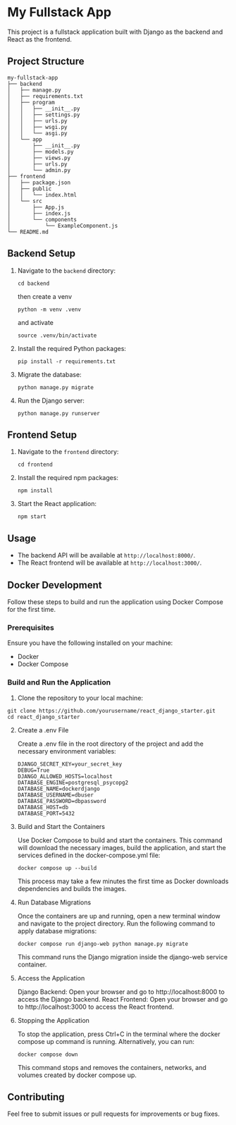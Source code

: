 # My Fullstack App

This project is a fullstack application built with Django as the backend and React as the frontend.

## Project Structure

```
my-fullstack-app
├── backend
│   ├── manage.py
│   ├── requirements.txt
│   ├── program
│   │   ├── __init__.py
│   │   ├── settings.py
│   │   ├── urls.py
│   │   ├── wsgi.py
│   │   └── asgi.py
│   └── app
│       ├── __init__.py
│       ├── models.py
│       ├── views.py
│       ├── urls.py
│       └── admin.py
├── frontend
│   ├── package.json
│   ├── public
│   │   └── index.html
│   └── src
│       ├── App.js
│       ├── index.js
│       └── components
│           └── ExampleComponent.js
└── README.md
```

## Backend Setup

1. Navigate to the `backend` directory:
   ```
   cd backend
   ```

   then create a venv
   ```
   python -m venv .venv
   ```
   and activate
   ```
   source .venv/bin/activate
   ```

2. Install the required Python packages:
   ```
   pip install -r requirements.txt
   ```

3. Migrate the database:
   ```
   python manage.py migrate
   ```

3. Run the Django server:
   ```
   python manage.py runserver
   ```

## Frontend Setup

1. Navigate to the `frontend` directory:
   ```
   cd frontend
   ```

2. Install the required npm packages:
   ```
   npm install
   ```

3. Start the React application:
   ```
   npm start
   ```

## Usage

- The backend API will be available at `http://localhost:8000/`.
- The React frontend will be available at `http://localhost:3000/`.

## Docker Development
Follow these steps to build and run the application using Docker Compose for the first time.

### Prerequisites
Ensure you have the following installed on your machine:

- Docker⁠
- Docker Compose⁠

### Build and Run the Application

1. Clone the repository to your local machine:
```
git clone https://github.com/yourusername/react_django_starter.git
cd react_django_starter
```
2. Create a .env File

      Create a .env file in the root directory of the project and add the necessary environment variables:
   ```
   DJANGO_SECRET_KEY=your_secret_key
   DEBUG=True
   DJANGO_ALLOWED_HOSTS=localhost
   DATABASE_ENGINE=postgresql_psycopg2
   DATABASE_NAME=dockerdjango
   DATABASE_USERNAME=dbuser
   DATABASE_PASSWORD=dbpassword
   DATABASE_HOST=db
   DATABASE_PORT=5432
   ```

3. Build and Start the Containers

   Use Docker Compose to build and start the containers. This command will download the necessary images, build the application, and start the services defined in the docker-compose.yml file:

   ```
   docker compose up --build
   ```
   This process may take a few minutes the first time as Docker downloads dependencies and builds the images.

4. Run Database Migrations

   Once the containers are up and running, open a new terminal window and navigate to the project directory. Run the following command to apply database migrations:
   ```
   docker compose run django-web python manage.py migrate
   ```
   This command runs the Django migration inside the django-web service container.

5. Access the Application

   Django Backend: Open your browser and go to http://localhost:8000 to access the Django backend.
   React Frontend: Open your browser and go to http://localhost:3000 to access the React frontend.

6. Stopping the Application

   To stop the application, press Ctrl+C in the terminal where the docker compose up command is running. Alternatively, you can run:
   ```
   docker compose down
   ```
   This command stops and removes the containers, networks, and volumes created by docker compose up.


## Contributing

Feel free to submit issues or pull requests for improvements or bug fixes.